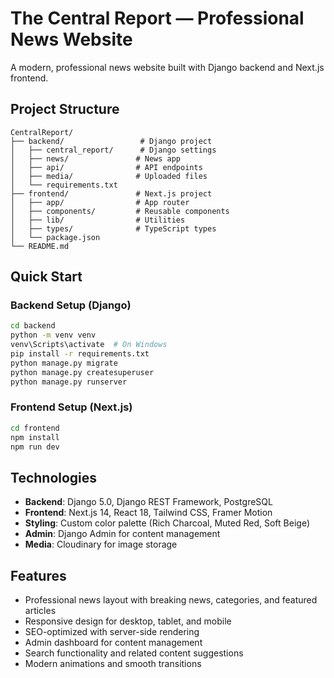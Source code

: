 # The Central Report — Professional News Website

A modern, professional news website built with Django backend and Next.js frontend.

## Project Structure

```
CentralReport/
├── backend/                 # Django project
│   ├── central_report/      # Django settings
│   ├── news/               # News app
│   ├── api/                # API endpoints
│   ├── media/              # Uploaded files
│   └── requirements.txt
├── frontend/               # Next.js project
│   ├── app/                # App router
│   ├── components/         # Reusable components
│   ├── lib/                # Utilities
│   ├── types/              # TypeScript types
│   └── package.json
└── README.md
```

## Quick Start

### Backend Setup (Django)
```bash
cd backend
python -m venv venv
venv\Scripts\activate  # On Windows
pip install -r requirements.txt
python manage.py migrate
python manage.py createsuperuser
python manage.py runserver
```

### Frontend Setup (Next.js)
```bash
cd frontend
npm install
npm run dev
```

## Technologies

- **Backend**: Django 5.0, Django REST Framework, PostgreSQL
- **Frontend**: Next.js 14, React 18, Tailwind CSS, Framer Motion
- **Styling**: Custom color palette (Rich Charcoal, Muted Red, Soft Beige)
- **Admin**: Django Admin for content management
- **Media**: Cloudinary for image storage

## Features

- Professional news layout with breaking news, categories, and featured articles
- Responsive design for desktop, tablet, and mobile
- SEO-optimized with server-side rendering
- Admin dashboard for content management
- Search functionality and related content suggestions
- Modern animations and smooth transitions 